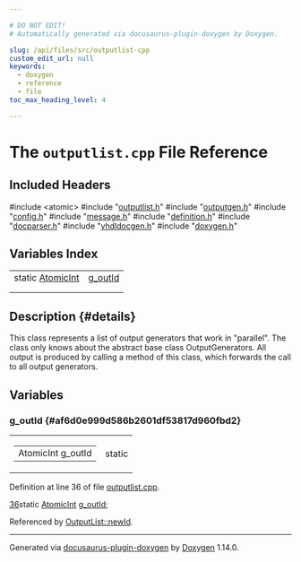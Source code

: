 ```yaml
---

# DO NOT EDIT!
# Automatically generated via docusaurus-plugin-doxygen by Doxygen.

slug: /api/files/src/outputlist-cpp
custom_edit_url: null
keywords:
  - doxygen
  - reference
  - file
toc_max_heading_level: 4

---
```


<div class="doxyPage">

# The `outputlist.cpp` File Reference



## Included Headers

<div class="doxyIncludesList">#include &lt;atomic&gt;
#include "<a href="/web-doxygen/docs/api/files/src/outputlist-h">outputlist.h</a>"
#include "<a href="/web-doxygen/docs/api/files/src/outputgen-h">outputgen.h</a>"
#include "<a href="/web-doxygen/docs/api/files/src/config-h">config.h</a>"
#include "<a href="/web-doxygen/docs/api/files/src/message-h">message.h</a>"
#include "<a href="/web-doxygen/docs/api/files/src/definition-h">definition.h</a>"
#include "<a href="/web-doxygen/docs/api/files/src/docparser-h">docparser.h</a>"
#include "<a href="/web-doxygen/docs/api/files/src/vhdldocgen-h">vhdldocgen.h</a>"
#include "<a href="/web-doxygen/docs/api/files/src/doxygen-h">doxygen.h</a>"
</div>

## Variables Index

<table class="doxyMembersIndex">

<tr class="doxyMemberIndexItem">
<td class="doxyMemberIndexItemType" align="left" valign="top">static <a href="/web-doxygen/docs/api/files/src/doxygen-h/#a5169be8a2e53cfcdfe027b9e06a63281">AtomicInt</a></td>
<td class="doxyMemberIndexItemName" align="left" valign="top"><a href="#af6d0e999d586b2601df53817d960fbd2">g_outId</a></td>
</tr>
<tr class="doxyMemberIndexDescription">
<td class="doxyMemberIndexDescriptionLeft"></td>
<td class="doxyMemberIndexDescriptionRight">
</td>
</tr>
<tr class="doxyMemberIndexSeparator">
<td class="doxyMemberIndexSeparator" colspan="2"></td>
</tr>

</table>

## Description {#details}



<p>This class represents a list of output generators that work in "parallel". The class only knows about the abstract base class OutputGenerators. All output is produced by calling a method of this class, which forwards the call to all output generators.</p>


<div class="doxySectionDef">

## Variables

### g\_outId {#af6d0e999d586b2601df53817d960fbd2}

<div class="doxyMemberItem">
<div class="doxyMemberProto">
<table class="doxyMemberLabels">
<tr class="doxyMemberLabels">
<td class="doxyMemberLabelsLeft">
<table class="doxyMemberName">
<tr>
<td class="doxyMemberName">AtomicInt g_outId</td>
</tr>
</table>
</td>
<td class="doxyMemberLabelsRight">
<span class="doxyMemberLabels">
<span class="doxyMemberLabel static">static</span>
</span>
</td>
</tr>
</table>
</div>
<div class="doxyMemberDoc">



<p>Definition at line 36 of file <a href="/web-doxygen/docs/api/files/src/outputlist-cpp">outputlist.cpp</a>.</p>


<div class="doxyProgramListing">

<div class="doxyCodeLine"><span class="doxyLineNumber"><a href="#af6d0e999d586b2601df53817d960fbd2">36</a></span><span class="doxyLineContent"><span class="doxyHighlightKeyword">static</span><span class="doxyHighlight"> <a href="/web-doxygen/docs/api/files/src/doxygen-h/#a5169be8a2e53cfcdfe027b9e06a63281">AtomicInt</a> <a href="#af6d0e999d586b2601df53817d960fbd2">g_outId</a>;</span></span></div>

</div>


<p>Referenced by <a href="/web-doxygen/docs/api/classes/outputlist/#a67839ba61ba53161ae6c0ff75029e6ab">OutputList::newId</a>.</p>

</div>
</div>

</div>

<hr/>

<p class="doxyGeneratedBy">Generated via <a href="https://github.com/xpack/docusaurus-plugin-doxygen">docusaurus-plugin-doxygen</a> by <a href="https://www.doxygen.nl">Doxygen</a> 1.14.0.</p>

</div>
